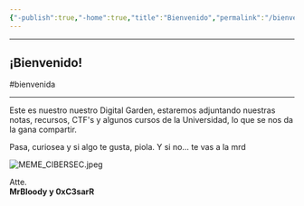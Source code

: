 ```yaml
---
{"-publish":true,"-home":true,"title":"Bienvenido","permalink":"/bienvenido/","tags":["gardenEntry"],"PassFrontmatter":true}
---
```


----
## ¡Bienvenido!
#bienvenida

----
Este es nuestro nuestro Digital Garden, estaremos adjuntando nuestras notas, recursos, CTF's y algunos cursos de la Universidad, lo que se nos da la gana compartir.

Pasa, curiosea y si algo te gusta, piola. Y si no… te vas a la mrd

![MEME_CIBERSEC.jpeg](/img/user/MEME_CIBERSEC.jpeg)

Atte.  
**MrBloody y 0xC3sarR**